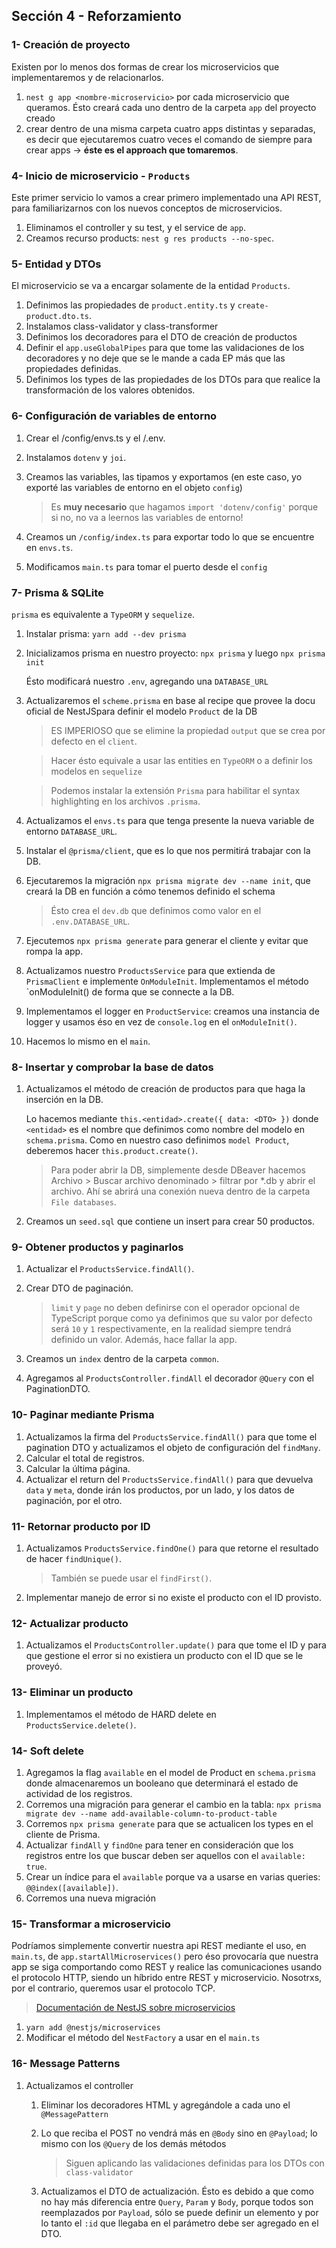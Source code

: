 ## Sección 4 - Reforzamiento

### 1- Creación de proyecto
Existen por lo menos dos formas de crear los microservicios que implementaremos y de relacionarlos.
1. `nest g app <nombre-microservicio>` por cada microservicio que queramos. Ésto creará cada uno dentro de la carpeta `app` del proyecto creado
2. crear dentro de una misma carpeta cuatro apps distintas y separadas, es decir que ejecutaremos cuatro veces el comando de siempre para crear apps -> **éste es el approach que tomaremos**.

### 4- Inicio de microservicio - `Products`
Este primer servicio lo vamos a crear primero implementado una API REST, para familiarizarnos con los nuevos conceptos de microservicios.

1. Eliminamos el controller y su test, y el service de `app`.
2. Creamos recurso products: `nest g res products --no-spec`.

### 5- Entidad y DTOs
El microservicio se va a encargar solamente de la entidad `Products`.

1. Definimos las propiedades de `product.entity.ts` y `create-product.dto.ts`.
2. Instalamos class-validator y class-transformer
3. Definimos los decoradores para el DTO de creación de productos
4. Definir el `app.useGlobalPipes` para que tome las validaciones de los decoradores y no deje que se le mande a cada EP más que las propiedades definidas.
5. Definimos los types de las propiedades de los DTOs para que realice la transformación de los valores obtenidos.

### 6- Configuración de variables de entorno
1. Crear el /config/envs.ts y el /.env.
2. Instalamos `dotenv` y `joi`.
3. Creamos las variables, las tipamos y exportamos (en este caso, yo exporté las variables de entorno en el objeto `config`)

    > Es **muy necesario** que hagamos `import 'dotenv/config'` porque si no, no va a leernos las variables de entorno!

4. Creamos un `/config/index.ts` para exportar todo lo que se encuentre en `envs.ts`.
5. Modificamos `main.ts` para tomar el puerto desde el `config`

### 7- Prisma & SQLite
`prisma` es equivalente a `TypeORM` y `sequelize`.

1. Instalar prisma: `yarn add --dev prisma`
2. Inicializamos prisma en nuestro proyecto: `npx prisma` y luego `npx prisma init`
    
    Ésto modificará nuestro `.env`, agregando una `DATABASE_URL`

3. Actualizaremos el `scheme.prisma` en base al recipe que provee la docu oficial de NestJSpara definir el modelo `Product` de la DB

    > ES IMPERIOSO que se elimine la propiedad `output` que se crea por defecto en el `client`.

    > Hacer ésto equivale a usar las entities en `TypeORM` o a definir los modelos en `sequelize`

    > Podemos instalar la extensión `Prisma` para habilitar el syntax highlighting en los archivos `.prisma`.

4. Actualizamos el `envs.ts` para que tenga presente la nueva variable de entorno `DATABASE_URL`.
5. Instalar el `@prisma/client`, que es lo que nos permitirá trabajar con la DB.
6. Ejecutaremos la migración `npx prisma migrate dev --name init`, que creará la DB en función a cómo tenemos definido el schema
    > Ésto crea el `dev.db` que definimos como valor en el `.env.DATABASE_URL`.
7. Ejecutemos `npx prisma generate` para generar el cliente y evitar que rompa la app.
8. Actualizamos nuestro `ProductsService` para que extienda de `PrismaClient` e implemente `OnModuleInit`. Implementamos el método `onModuleInit() de forma que se connecte a la DB.
9. Implementamos el logger en `ProductService`: creamos una instancia de logger y usamos éso en vez de `console.log` en el `onModuleInit()`.
10. Hacemos lo mismo en el `main`.

### 8- Insertar y comprobar la base de datos
1. Actualizamos el método de creación de productos para que haga la inserción en la DB.

    Lo hacemos mediante `this.<entidad>.create({ data: <DTO> })` donde `<entidad>` es el nombre que definimos como nombre del modelo en `schema.prisma`. Como en nuestro caso definimos `model Product`, deberemos hacer `this.product.create()`.

    > Para poder abrir la DB, simplemente desde DBeaver hacemos Archivo > Buscar archivo denominado > filtrar por *.db y abrir el archivo. Ahí se abrirá una conexión nueva dentro de la carpeta `File databases`.

2. Creamos un `seed.sql` que contiene un insert para crear 50 productos.

### 9- Obtener productos y paginarlos
1. Actualizar el `ProductsService.findAll()`.
2. Crear DTO de paginación.

    > `limit` y `page` no deben definirse con el operador opcional de TypeScript porque como ya definimos que su valor por defecto será `10` y `1` respectivamente, en la realidad siempre tendrá definido un valor. Además, hace fallar la app.

3. Creamos un `index` dentro de la carpeta `common`.
4. Agregamos al `ProductsController.findAll` el decorador `@Query` con el PaginationDTO.

### 10- Paginar mediante Prisma
1. Actualizamos la firma del `ProductsService.findAll()` para que tome el pagination DTO y actualizamos el objeto de configuración del `findMany`.
2. Calcular el total de registros.
3. Calcular la última página.
4. Actualizar el return del `ProductsService.findAll()` para que devuelva `data` y `meta`, donde irán los productos, por un lado, y los datos de paginación, por el otro.

### 11- Retornar producto por ID
1. Actualizamos `ProductsService.findOne()` para que retorne el resultado de hacer `findUnique()`.

    > También se puede usar el `findFirst()`.
2. Implementar manejo de error si no existe el producto con el ID provisto.

### 12- Actualizar producto
1. Actualizamos el `ProductsController.update()` para que tome el ID y para que gestione el error si no existiera un producto con el ID que se le proveyó.

### 13- Eliminar un producto
1. Implementamos el método de HARD delete en `ProductsService.delete()`.

### 14- Soft delete
1. Agregamos la flag `available` en el model de Product en `schema.prisma` donde almacenaremos un booleano que determinará el estado de actividad de los registros.
2. Corremos una migración para generar el cambio en la tabla: `npx prisma migrate dev --name add-available-column-to-product-table`
3. Corremos `npx prisma generate` para que se actualicen los types en el cliente de Prisma.
4. Actualizar `findAll` y `findOne` para tener en consideración que los registros entre los que buscar deben ser aquellos con el `available: true`.
5. Crear un índice para el `available` porque va a usarse en varias queries: `@@index([available])`.
6. Corremos una nueva migración

### 15- Transformar a microservicio
Podríamos simplemente convertir nuestra api REST mediante el uso, en `main.ts`, de `app.startAllMicroservices()` pero éso provocaría que nuestra app se siga comportando como REST y realice las comunicaciones usando el protocolo HTTP, siendo un híbrido entre REST y microservicio. Nosotrxs, por el contrario, queremos usar el protocolo TCP.

> [Documentación de NestJS sobre microservicios](https://docs.nestjs.com/microservices/basics)

1. `yarn add @nestjs/microservices`
2. Modificar el método del `NestFactory` a usar en el `main.ts`

### 16- Message Patterns
1. Actualizamos el controller

    1. Eliminar los decoradores HTML y agregándole a cada uno el `@MessagePattern`

    2. Lo que reciba el POST no vendrá más en `@Body` sino en `@Payload`; lo mismo con los `@Query` de los demás métodos
        
        > Siguen aplicando las validaciones definidas para los DTOs con `class-validator`

    3. Actualizamos el DTO de actualización. Ésto es debido a que como no hay más diferencia entre `Query`, `Param` y `Body`, porque todos son reemplazados por `Payload`, sólo se puede definir un elemento y por lo tanto el `:id` que llegaba en el parámetro debe ser agregado en el DTO.

